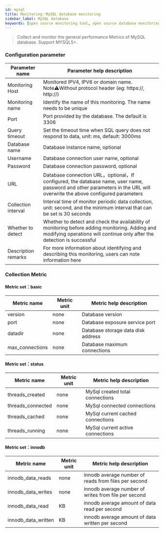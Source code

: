```yaml
---
id: mysql  
title: Monitoring：MySQL database monitoring       
sidebar_label: MySQL database   
keywords: [open source monitoring tool, open source database monitoring tool, monitoring mysql database metrics]
---
```


> Collect and monitor the general performance Metrics of MySQL database. Support MYSQL5+.

### Configuration parameter

|   Parameter name    |                                                                        Parameter help description                                                                         |
|---------------------|---------------------------------------------------------------------------------------------------------------------------------------------------------------------------|
| Monitoring Host     | Monitored IPV4, IPV6 or domain name. Note⚠️Without protocol header (eg: https://, http://)                                                                                |
| Monitoring name     | Identify the name of this monitoring. The name needs to be unique                                                                                                         |
| Port                | Port provided by the database. The default is 3306                                                                                                                        |
| Query timeout       | Set the timeout time when SQL query does not respond to data, unit: ms, default: 3000ms                                                                                   |
| Database name       | Database instance name, optional                                                                                                                                          |
| Username            | Database connection user name, optional                                                                                                                                   |
| Password            | Database connection password, optional                                                                                                                                    |
| URL                 | Database connection URL，optional，If configured, the database name, user name, password and other parameters in the URL will overwrite the above configured parameters     |
| Collection interval | Interval time of monitor periodic data collection, unit: second, and the minimum interval that can be set is 30 seconds                                                   |
| Whether to detect   | Whether to detect and check the availability of monitoring before adding monitoring. Adding and modifying operations will continue only after the detection is successful |
| Description remarks | For more information about identifying and describing this monitoring, users can note information here                                                                    |

### Collection Metric

#### Metric set：basic

|   Metric name   | Metric unit |      Metric help description       |
|-----------------|-------------|------------------------------------|
| version         | none        | Database version                   |
| port            | none        | Database exposure service port     |
| datadir         | none        | Database storage data disk address |
| max_connections | none        | Database maximum connections       |

#### Metric set：status

|    Metric name    | Metric unit |     Metric help description      |
|-------------------|-------------|----------------------------------|
| threads_created   | none        | MySql created total connections  |
| threads_connected | none        | MySql connected connections      |
| threads_cached    | none        | MySql current cached connections |
| threads_running   | none        | MySql current active connections |

#### Metric set：innodb

|     Metric name     | Metric unit |               Metric help description                |
|---------------------|-------------|------------------------------------------------------|
| innodb_data_reads   | none        | innodb average number of reads from files per second |
| innodb_data_writes  | none        | innodb average number of writes from file per second |
| innodb_data_read    | KB          | innodb average amount of data read per second        |
| innodb_data_written | KB          | innodb average amount of data written per second     |
